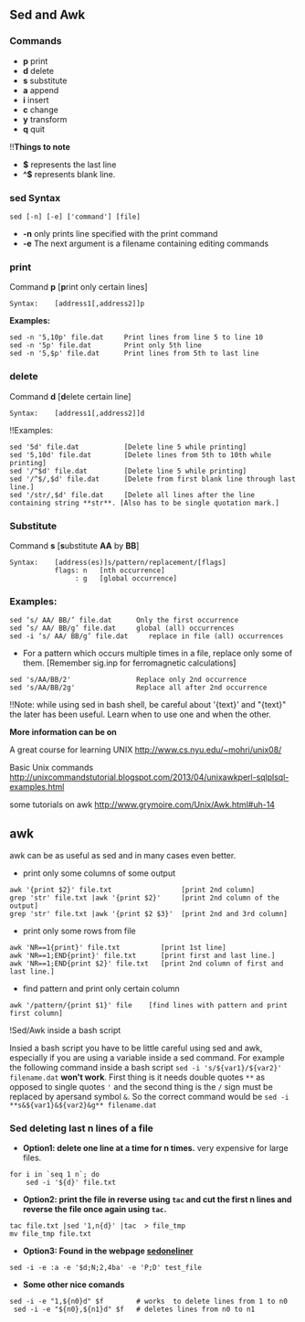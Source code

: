 
## Sed and Awk

### **Commands**

* **p** print
* **d** delete
* **s** substitute
* **a** append
* **i** insert
* **c** change
* **y** transform
* **q** quit

!!**Things to note**

* **$** represents the last line
* **^$** represents blank line.


### **sed Syntax**

```
sed [-n] [-e] ['command'] [file]
```
* **-n** only prints line specified with the print command
* **-e** The next argument is a filename containing editing commands


### **print** 

Command **p** [**p**rint only certain lines]

```
Syntax:    [address1[,address2]]p
```

**Examples:**

```
sed -n '5,10p' file.dat     Print lines from line 5 to line 10
sed -n '5p' file.dat        Print only 5th line
sed -n '5,$p' file.dat      Print lines from 5th to last line
```

### **delete**

Command **d** [**d**elete certain line]

```
Syntax:    [address1[,address2]]d
```

!!Examples:

```
sed '5d' file.dat           [Delete line 5 while printing]
sed '5,10d' file.dat        [Delete lines from 5th to 10th while printing]
sed '/^$d' file.dat         [Delete line 5 while printing]
sed '/^$/,$d' file.dat      [Delete from first blank line through last line.]
sed '/str/,$d' file.dat     [Delete all lines after the line containing string **str**. [Also has to be single quotation mark.]
```

### **Substitute**

Command **s** [**s**ubstitute **AA** by **BB**]

```
Syntax:    [address(es)]s/pattern/replacement/[flags]
           flags: n   [nth occurrence]
                : g   [global occurrence]
```

### Examples:

```
sed ‘s/ AA/ BB/’ file.dat      Only the first occurrence
sed ‘s/ AA/ BB/g’ file.dat     global (all) occurrences
sed -i ‘s/ AA/ BB/g’ file.dat     replace in file (all) occurrences
```

* For a pattern which occurs multiple times in a file, replace only some of them. [Remember sig.inp for ferromagnetic calculations]


```
sed 's/AA/BB/2'                Replace only 2nd occurrence
sed 's/AA/BB/2g'               Replace all after 2nd occurrence
```

!!Note: while using sed in bash shell, be careful about '{text}' and "{text}" the later has been useful. Learn when to use one and when the other.

**More information can be on**

A great course for learning UNIX
http://www.cs.nyu.edu/~mohri/unix08/

Basic Unix commands
http://unixcommandstutorial.blogspot.com/2013/04/unixawkperl-sqlplsql-examples.html


some tutorials on awk 
http://www.grymoire.com/Unix/Awk.html#uh-14


## **awk**

awk can be as useful as sed and in many cases even better. 

* print only some columns of some output

```
awk '{print $2}' file.txt                 [print 2nd column]
grep 'str' file.txt |awk '{print $2}'     [print 2nd column of the output]
grep 'str' file.txt |awk '{print $2 $3}'  [print 2nd and 3rd column]
```

* print only some rows from file

```
awk 'NR==1{print}' file.txt          [print 1st line]
awk 'NR==1;END{print}' file.txt      [print first and last line.]
awk 'NR==1;END{print $2}' file.txt   [print 2nd column of first and last line.]
```

* find pattern and print only certain column

```
awk '/pattern/{print $1}' file    [find lines with pattern and print first column]
```


!Sed/Awk inside a bash script

Insied a bash script you have to be little careful using sed and awk, especially if you are using a variable inside a sed command. For example the following command inside a bash script
`sed -i 's/${var1}/${var2}' filename.dat`
**won't work**. First thing is it needs double quotes `**` as opposed to single quotes `'` and the second thing is the `/` sign must be replaced by apersand  symbol `&`. So the correct command would be `sed -i **s&${var1}&${var2}&g** filename.dat`


### Sed deleting last n lines of a file 

* **Option1: delete one line at a time for n times.** very expensive for large files. 

```
for i in `seq 1 n`; do
    sed -i '${d}' file.txt
```

* **Option2: print the file in reverse using ``tac`` and cut the first n lines and reverse the file once again using ``tac``.**

```
tac file.txt |sed '1,n{d}' |tac  > file_tmp
mv file_tmp file.txt
```

* **Option3: Found in the webpage  [sedoneliner](http://www.unixguide.net/unix/sedoneliner.shtml)**

```
sed -i -e :a -e '$d;N;2,4ba' -e 'P;D' test_file
```

* **Some other nice comands**

```
sed -i -e "1,${n0}d" $f        # works  to delete lines from 1 to n0
 sed -i -e "${n0},${n1}d" $f   # deletes lines from n0 to n1
```



